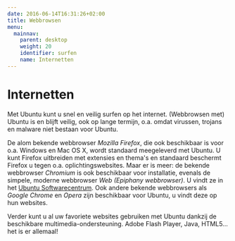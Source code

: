 ```yaml
---
date: 2016-06-14T16:31:26+02:00
title: Webbrowsen
menu:
  mainnav:
    parent: desktop
    weight: 20
    identifier: surfen
    name: Internetten
---
```


# Internetten
Met Ubuntu kunt u snel en veilig surfen op het internet. (Webbrowsen met) Ubuntu is en blijft veilig, ook op lange termijn, o.a. omdat virussen, trojans en malware niet bestaan voor Ubuntu.

De alom bekende webbrowser _Mozilla Firefox_, die ook beschikbaar is voor o.a. Windows en Mac OS X, wordt standaard meegeleverd met Ubuntu. U kunt Firefox uitbreiden met extensies en thema's en standaard beschermt Firefox u tegen o.a. oplichtingswebsites.
Maar er is meer: de bekende webbrowser _Chromium_ is ook beschikbaar voor installatie, evenals de simpele, moderne webbrowser _Web (Epiphany webbrowser)_. U vindt ze in het [Ubuntu Softwarecentrum](/softwarecentrum). Ook andere bekende webbrowsers als _Google Chrome_ en _Opera_ zijn beschikbaar voor Ubuntu, u vindt deze op hun websites.

Verder kunt u al uw favoriete websites gebruiken met Ubuntu dankzij de beschikbare multimedia-ondersteuning. Adobe Flash Player, Java, HTML5... het is er allemaal!
